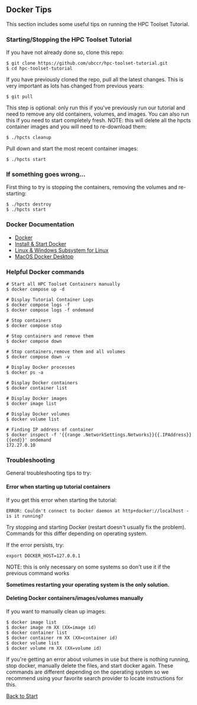 ## Docker Tips

This section includes some useful tips on running the HPC Toolset Tutorial.

### Starting/Stopping the HPC Toolset Tutorial

If you have not already done so, clone this repo:

```
$ git clone https://github.com/ubccr/hpc-toolset-tutorial.git
$ cd hpc-toolset-tutorial
```

If you have previously cloned the repo, pull all the latest changes. This is very important as lots
has changed from previous years:

```
$ git pull
```

This step is optional: only run this if you've previously run our tutorial and
need to remove any old containers, volumes, and images. You can also run this
if you need to start completely fresh. NOTE: this will delete all the hpcts
container images and you will need to re-download them:

```
$ ./hpcts cleanup
```

Pull down and start the most recent container images:

```
$ ./hpcts start
```

### If something goes wrong...

First thing to try is stopping the containers, removing the volumes and re-starting:

```
$ ./hpcts destroy
$ ./hpcts start
```

### Docker Documentation

- [Docker](https://docs.docker.com)
- [Install & Start Docker](https://docs.docker.com/engine/install/)
- [Linux & Windows Subsystem for Linux](https://docs.docker.com/engine/install/linux-postinstall/) 
- [MacOS Docker Desktop](https://docs.docker.com/docker-for-mac/troubleshoot/)  

### Helpful Docker commands

```
# Start all HPC Toolset Containers manually
$ docker compose up -d

# Display Tutorial Container Logs
$ docker compose logs -f
$ docker compose logs -f ondemand

# Stop containers 
$ docker compose stop

# Stop containers and remove them
$ docker compose down

# Stop containers,remove them and all volumes
$ docker compose down -v

# Display Docker processes
$ docker ps -a

# Display Docker containers
$ docker container list

# Display Docker images
$ docker image list

# Display Docker volumes
$ docker volume list

# Finding IP address of container
$ docker inspect -f '{{range .NetworkSettings.Networks}}{{.IPAddress}}{{end}}' ondemand
172.27.0.10
```

### Troubleshooting

General troubleshooting tips to try:

#### Error when starting up tutorial containers

If you get this error when starting the tutorial:

```
ERROR: Couldn't connect to Docker daemon at http+docker://localhost - is it running?
```

Try stopping and starting Docker (restart doesn't usually fix the problem).
Commands for this differ depending on operating system.

If the error persists, try:

```
export DOCKER_HOST=127.0.0.1
```

NOTE: this is only necessary on some systems so don't use it if the previous command works

**Sometimes restarting your operating system is the only solution.**


#### Deleting Docker containers/images/volumes manually

If you want to manually clean up images:  

```
$ docker image list
$ docker image rm XX (XX=image id)
$ docker container list
$ docker container rm XX (XX=container id)
$ docker volume list
$ docker volume rm XX (XX=volume id)
```

If you're getting an error about volumes in use but there is nothing running,
stop docker, manually delete the files, and start docker again.  These commands
are different depending on the operating system so we recommend using your
favorite search provider to locate instructions for this.

[Back to Start](../README.md)
